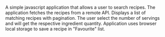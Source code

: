 A simple javascript application that allows a user to search recipes. The application fetches the recipes from a remote API. Displays a list of matching recipes with pagination. The user select the number of servings and will get the respective ingredient quantity. Application uses browser local storage to save a recipe in "Favourite" list.